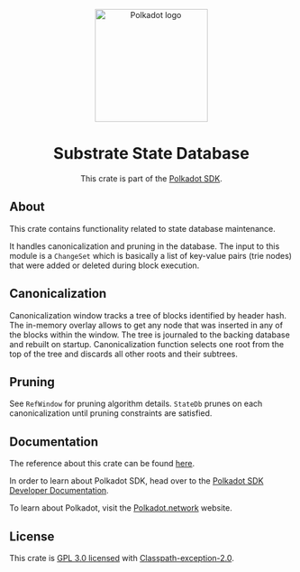 <div align="center">

<img
alt="Polkadot logo" width="200"
src="https://raw.githubusercontent.com/paritytech/polkadot-sdk/rzadp/readmes/docs/images/Polkadot_Logo_Horizontal_Pink_BlackOnWhite.png">

# Substrate State Database

This crate is part of the [Polkadot SDK](https://github.com/paritytech/polkadot-sdk/).

</div>

## About

This crate contains functionality related to state database maintenance.

It handles canonicalization and pruning in the database. The input to
this module is a `ChangeSet` which is basically a list of key-value pairs (trie nodes) that
were added or deleted during block execution.

## Canonicalization

Canonicalization window tracks a tree of blocks identified by header hash. The in-memory
overlay allows to get any node that was inserted in any of the blocks within the window.
The tree is journaled to the backing database and rebuilt on startup.
Canonicalization function selects one root from the top of the tree and discards all other roots and
their subtrees.

## Pruning

See `RefWindow` for pruning algorithm details. `StateDb` prunes on each canonicalization until pruning
constraints are satisfied.

## Documentation

The reference about this crate can be found [here](https://paritytech.github.io/polkadot-sdk/master/sc_state_db).

In order to learn about Polkadot SDK, head over to the [Polkadot SDK Developer Documentation](https://paritytech.github.io/polkadot-sdk/master/polkadot_sdk_docs/index.html).

To learn about Polkadot, visit the [Polkadot.network](https://polkadot.network/) website.

## License

This crate is [GPL 3.0 licensed](https://spdx.org/licenses/GPL-3.0-or-later.html) with [Classpath-exception-2.0](https://spdx.org/licenses/Classpath-exception-2.0.html).
